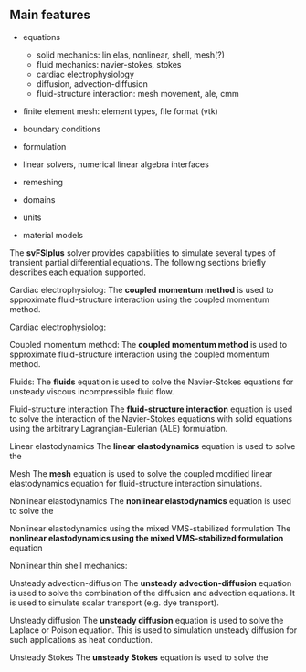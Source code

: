 ## Main features

 - equations
   + solid mechanics: lin elas, nonlinear, shell, mesh(?)
   + fluid mechanics: navier-stokes, stokes
   + cardiac electrophysiology
   + diffusion, advection-diffusion
   + fluid-structure interaction: mesh movement, ale, cmm

 - finite element mesh: element types, file format (vtk)
 - boundary conditions
 - formulation
 - linear solvers, numerical linear algebra interfaces
 - remeshing
 - domains
 - units
 - material models


The **svFSIplus** solver provides capabilities to simulate several types of transient partial differential equations. 
The following sections briefly describes each equation supported.

Cardiac electrophysiolog: The **coupled momentum method** is used to spproximate fluid-structure interaction using the coupled momentum method. 

Cardiac electrophysiolog: 

Coupled momentum method: The **coupled momentum method** is used to spproximate fluid-structure interaction using the coupled momentum method. 

Fluids:  The **fluids** equation is used to solve the Navier-Stokes equations for unsteady viscous incompressible fluid flow.

Fluid-structure interaction
The **fluid-structure interaction** equation is used to solve the interaction of the Navier-Stokes equations 
with solid equations using the arbitrary Lagrangian-Eulerian (ALE) formulation.

Linear elastodynamics 
The **linear elastodynamics** equation is used to solve the 

Mesh 
The **mesh** equation is used to solve the coupled modified linear elastodynamics equation for fluid-structure interaction
simulations. 

Nonlinear elastodynamics 
The **nonlinear elastodynamics** equation is used to solve the 

Nonlinear elastodynamics using the mixed VMS-stabilized formulation 
The **nonlinear elastodynamics using the mixed VMS-stabilized formulation** equation

Nonlinear thin shell  mechanics:

Unsteady advection-diffusion
The **unsteady advection-diffusion** equation is used to solve the combination of the diffusion and advection equations.
It is used to simulate scalar transport (e.g. dye transport).

Unsteady diffusion 
The **unsteady diffusion** equation is used to solve the Laplace or Poison equation. This is used to simulation unsteady 
diffusion for such applications as heat conduction. 

Unsteady Stokes 
The **unsteady Stokes** equation is used to solve the 


